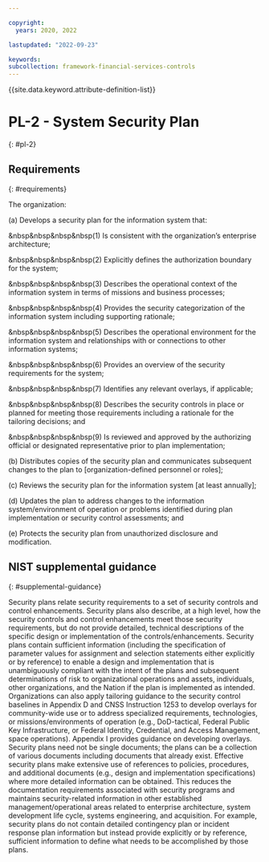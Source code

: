 ```yaml
---

copyright:
  years: 2020, 2022

lastupdated: "2022-09-23"

keywords: 
subcollection: framework-financial-services-controls
---
```


{{site.data.keyword.attribute-definition-list}}

# PL-2 - System Security Plan
{: #pl-2}

## Requirements
{: #requirements}

The organization:

(a) Develops a security plan for the information system that:

&nbsp&nbsp&nbsp&nbsp(1) Is consistent with the organization’s enterprise architecture;

&nbsp&nbsp&nbsp&nbsp(2) Explicitly defines the authorization boundary for the system;

&nbsp&nbsp&nbsp&nbsp(3) Describes the operational context of the information system in terms of missions and business processes;

&nbsp&nbsp&nbsp&nbsp(4) Provides the security categorization of the information system including supporting rationale;

&nbsp&nbsp&nbsp&nbsp(5) Describes the operational environment for the information system and relationships with or connections to other information systems;

&nbsp&nbsp&nbsp&nbsp(6) Provides an overview of the security requirements for the system;

&nbsp&nbsp&nbsp&nbsp(7) Identifies any relevant overlays, if applicable;

&nbsp&nbsp&nbsp&nbsp(8) Describes the security controls in place or planned for meeting those requirements including a rationale for the tailoring decisions; and

&nbsp&nbsp&nbsp&nbsp(9) Is reviewed and approved by the authorizing official or designated representative prior to plan implementation;

(b) Distributes copies of the security plan and communicates subsequent changes to the plan to [organization-defined personnel or roles];

(c) Reviews the security plan for the information system [at least annually];

(d) Updates the plan to address changes to the information system/environment of operation or problems identified during plan implementation or security control assessments; and

(e) Protects the security plan from unauthorized disclosure and modification.

## NIST supplemental guidance
{: #supplemental-guidance}

Security plans relate security requirements to a set of security controls and control enhancements. Security plans also describe, at a high level, how the security controls and control enhancements meet those security requirements, but do not provide detailed, technical descriptions of the specific design or implementation of the controls/enhancements. Security plans contain sufficient information (including the specification of parameter values for assignment and selection statements either explicitly or by reference) to enable a design and implementation that is unambiguously compliant with the intent of the plans and subsequent determinations of risk to organizational operations and assets, individuals, other organizations, and the Nation if the plan is implemented as intended. Organizations can also apply tailoring guidance to the security control baselines in Appendix D and CNSS Instruction 1253 to develop overlays for community-wide use or to address specialized requirements, technologies, or missions/environments of operation (e.g., DoD-tactical, Federal Public Key Infrastructure, or Federal Identity, Credential, and Access Management, space operations). Appendix I provides guidance on developing overlays. Security plans need not be single documents; the plans can be a collection of various documents including documents that already exist. Effective security plans make extensive use of references to policies, procedures, and additional documents (e.g., design and implementation specifications) where more detailed information can be obtained. This reduces the documentation requirements associated with security programs and maintains security-related information in other established management/operational areas related to enterprise architecture, system development life cycle, systems engineering, and acquisition. For example, security plans do not contain detailed contingency plan or incident response plan information but instead provide explicitly or by reference, sufficient information to define what needs to be accomplished by those plans.

